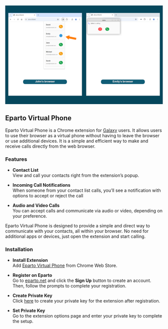 ![Eparto Chrome extension](/docs/images/eparto-chrome-extension.png)

## Eparto Virtual Phone

Eparto Virtual Phone is a Chrome extension for
[Galaxy](https://github.com/emrahcom/galaxy) users. It allows users to use their
browser as a virtual phone without having to leave the browser or use additional
devices. It is a simple and efficient way to make and receive calls directly
from the web browser.

### Features

- **Contact List**\
  View and call your contacts right from the extension’s popup.

- **Incoming Call Notifications**\
  When someone from your contact list calls, you’ll see a notification with
  options to accept or reject the call

- **Audio and Video Calls**\
  You can accept calls and communicate via audio or video, depending on your
  preference.

Eparto Virtual Phone is designed to provide a simple and direct way to
communicate with your contacts, all within your browser. No need for additional
apps or devices, just open the extension and start calling.

### Installation

- **Install Extension**\
  Add
  [Eparto Virtual Phone](https://chromewebstore.google.com/detail/eparto-virtual-phone/njihflnogjnjnmflicfongbnehhpkhmj)
  from Chrome Web Store.

- **Register on Eparto**\
  Go to [eparto.net](https://app.eparto.net) and click the **Sign Up** button to
  create an account. Then, follow the prompts to complete your registration.

- **Create Private Key**\
  Click [here](https://app.eparto.net/pri/identity/key/add) to create your
  private key for the extension after registration.

- **Set Private Key**\
  Go to the extension options page and enter your private key to complete the
  setup.

